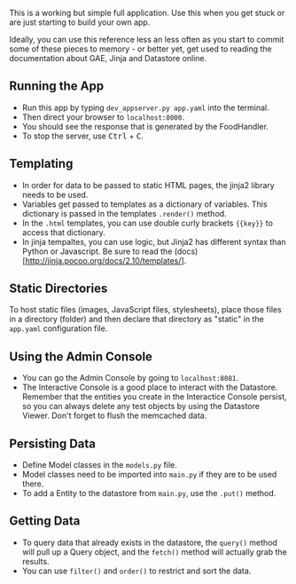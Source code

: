 This is a working but simple full application. Use this when you get stuck or are just starting to build your own app. 

Ideally, you can use this reference less an less often as you start to commit some of these pieces to memory - or better yet, get used to reading the documentation about GAE, Jinja and Datastore online.

## Running the App

* Run this app by typing `dev_appserver.py app.yaml` into the terminal.
* Then direct your browser to `localhost:8000`.
* You should see the response that is generated by the FoodHandler.
* To stop the server, use <kbd>Ctrl</kbd> + <kbd>C</kbd>.

## Templating

* In order for data to be passed to static HTML pages, the jinja2 library needs to be used.
* Variables get passed to templates as a dictionary of variables. This dictionary is passed in the templates `.render()` method.
* In the `.html` templates, you can use double curly brackets `{{key}}` to access that dictionary.
* In jinja tempaltes, you can use logic, but Jinja2 has different syntax than Python or Javascript. Be sure to read the (docs)[http://jinja.pocoo.org/docs/2.10/templates/].

## Static Directories
To host static files (images, JavaScript files, stylesheets), place those files in a directory (folder) and then declare that directory as "static" in the `app.yaml` configuration file.

## Using the Admin Console
* You can go the Admin Console by going to `localhost:8081`.
* The Interactive Console is a good place to interact with the Datastore. Remember that the entities you create in the Interactice Console persist, so you can always delete any test objects by using the Datastore Viewer. Don't forget to flush the memcached data.

## Persisting Data
* Define Model classes in the `models.py` file.
* Model classes need to be imported into `main.py` if they are to be used there.
* To add a Entity to the datastore from `main.py`, use the `.put()` method.

## Getting Data
* To query data that already exists in the datastore, the `query()` method will pull up a Query object, and the `fetch()` method will actually grab the results.
* You can use `filter()` and `order()` to restrict and sort the data.
